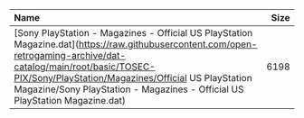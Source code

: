 |Name|Size|
|:---|---:|
|[Sony PlayStation - Magazines - Official US PlayStation Magazine.dat](https://raw.githubusercontent.com/open-retrogaming-archive/dat-catalog/main/root/basic/TOSEC-PIX/Sony/PlayStation/Magazines/Official US PlayStation Magazine/Sony PlayStation - Magazines - Official US PlayStation Magazine.dat)|6198|
